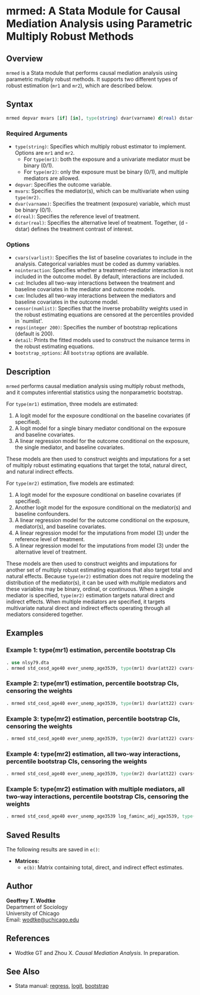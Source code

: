 # mrmed: A Stata Module for Causal Mediation Analysis using Parametric Multiply Robust Methods

## Overview

`mrmed` is a Stata module that performs causal mediation analysis using parametric multiply robust methods. It supports two different types of robust estimation (`mr1` and `mr2`), which are described below.

## Syntax

```stata
mrmed depvar mvars [if] [in], type(string) dvar(varname) d(real) dstar(real) [options]
```

### Required Arguments

- `type(string)`: Specifies which multiply robust estimator to implement. Options are `mr1` and `mr2`.
  - For `type(mr1)`: both the exposure and a univariate mediator must be binary (0/1).
  - For `type(mr2)`: only the exposure must be binary (0/1), and multiple mediators are allowed.
- `depvar`: Specifies the outcome variable.
- `mvars`: Specifies the mediator(s), which can be multivariate when using `type(mr2)`.
- `dvar(varname)`: Specifies the treatment (exposure) variable, which must be binary (0/1).
- `d(real)`: Specifies the reference level of treatment.
- `dstar(real)`: Specifies the alternative level of treatment. Together, (d - dstar) defines the treatment contrast of interest.

### Options

- `cvars(varlist)`: Specifies the list of baseline covariates to include in the analysis. Categorical variables must be coded as dummy variables.
- `nointeraction`: Specifies whether a treatment-mediator interaction is not included in the outcome model. By default, interactions are included.
- `cxd`: Includes all two-way interactions between the treatment and baseline covariates in the mediator and outcome models.
- `cxm`: Includes all two-way interactions between the mediators and baseline covariates in the outcome model.
- `censor(numlist)`: Specifies that the inverse probability weights used in the robust estimating equations are censored at the percentiles provided in `numlist'.
- `reps(integer 200)`: Specifies the number of bootstrap replications (default is 200).
- `detail`: Prints the fitted models used to construct the nuisance terms in the robust estimating equations.
- `bootstrap_options`: All `bootstrap` options are available.

## Description

`mrmed` performs causal mediation analysis using multiply robust methods, and it computes inferential statistics using the nonparametric bootstrap. 

For `type(mr1)` estimation, three models are estimated: 
1. A logit model for the exposure conditional on the baseline covariates (if specified).
2. A logit model for a single binary mediator conditional on the exposure and baseline covariates.
3. A linear regression model for the outcome conditional on the exposure, the single mediator, and baseline covariates.

These models are then used to construct weights and imputations for a set of multiply robust estimating equations that target the total, natural direct, and natural indirect effects.

For `type(mr2)` estimation, five models are estimated:
1. A logit model for the exposure conditional on baseline covariates (if specified).
2. Another logit model for the exposure conditional on the mediator(s) and baseline confounders.
3. A linear regression model for the outcome conditional on the exposure, mediator(s), and baseline covariates.
4. A linear regression model for the imputations from model (3) under the reference level of treatment.
5. A linear regression model for the imputations from model (3) under the alternative level of treatment.

These models are then used to construct weights and imputations for another set of multiply robust estimating equations that also target total and natural effects. Because `type(mr2)` estimation does not require modeling the distribution of the mediator(s), it can be used with multiple mediators and these variables may be binary, ordinal, or continuous. When a single mediator is specified, `type(mr2)` estimation targets natural direct and indirect effects. When multiple mediators are specified, it targets multivariate natural direct and indirect effects operating through all mediators considered together.

## Examples

### Example 1: type(mr1) estimation, percentile bootstrap CIs

```stata
. use nlsy79.dta
. mrmed std_cesd_age40 ever_unemp_age3539, type(mr1) dvar(att22) cvars(female black hispan paredu parprof parinc_prank famsize afqt3) d(1) dstar(0) reps(1000)
```

### Example 2: type(mr1) estimation, percentile bootstrap CIs, censoring the weights

```stata
. mrmed std_cesd_age40 ever_unemp_age3539, type(mr1) dvar(att22) cvars(female black hispan paredu parprof parinc_prank famsize afqt3) d(1) dstar(0) censor(1 99) reps(1000)
```

### Example 3: type(mr2) estimation, percentile bootstrap CIs, censoring the weights

```stata
. mrmed std_cesd_age40 ever_unemp_age3539, type(mr2) dvar(att22) cvars(female black hispan paredu parprof parinc_prank famsize afqt3) d(1) dstar(0) censor(1 99) reps(1000)
```

### Example 4: type(mr2) estimation, all two-way interactions, percentile bootstrap CIs, censoring the weights

```stata
. mrmed std_cesd_age40 ever_unemp_age3539, type(mr2) dvar(att22) cvars(female black hispan paredu parprof parinc_prank famsize afqt3) d(1) dstar(0) cxd cxm censor(1 99) reps(1000)
```

### Example 5: type(mr2) estimation with multiple mediators, all two-way interactions, percentile bootstrap CIs, censoring the weights

```stata
. mrmed std_cesd_age40 ever_unemp_age3539 log_faminc_adj_age3539, type(mr2) dvar(att22) cvars(female black hispan paredu parprof parinc_prank famsize afqt3) d(1) dstar(0) cxd cxm censor(1 99) reps(1000)
```

## Saved Results

The following results are saved in `e()`:

- **Matrices:**
  - `e(b)`: Matrix containing total, direct, and indirect effect estimates.

## Author

**Geoffrey T. Wodtke**  
Department of Sociology  
University of Chicago  
Email: [wodtke@uchicago.edu](mailto:wodtke@uchicago.edu)

## References

- Wodtke GT and Zhou X. *Causal Mediation Analysis*. In preparation.

## See Also

- Stata manual: [regress](https://www.stata.com/manuals/rregress.pdf), [logit](https://www.stata.com/manuals/rlogit.pdf), [bootstrap](https://www.stata.com/manuals/rbootstrap.pdf)
